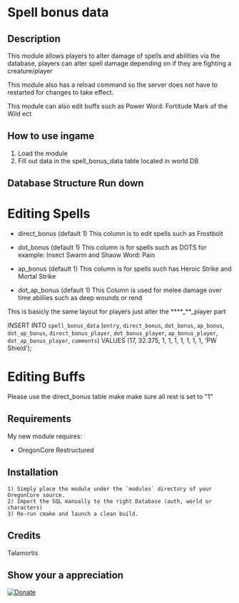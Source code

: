 # Spell bonus data

## Description

This module allows players to alter damage of spells and abilities via the database, players can alter spell damage depending on if they are fighting a creature/player

This module also has a reload command so the server does not have to restarted for changes to take effect.

This module can also edit buffs such as 
Power Word: Fortitude
Mark of the Wild ect


## How to use ingame

1. Load the module
2. Fill out data in the spell_bonus_data table located in world DB

## Database Structure Run down

# Editing Spells

- direct_bonus (default 1)
This column is to edit spells such as Frostbolt 

- dot_bonus (default 1)
This column is for spells such as DOTS for example: Insect Swarm and Shaow Word: Pain

- ap_bonus (default 1)
This column is for spells such has Heroic Strike and Mortal Strike

- dot_ap_bonus (default 1)
This Column is used for melee damage over time abiliies such as deep wounds or rend

This is basicly the same layout for players just alter the ****_**_player part


INSERT INTO `spell_bonus_data` (`entry`, `direct_bonus`, `dot_bonus`, `ap_bonus`, `dot_ap_bonus`, `direct_bonus_player`, `dot_bonus_player`, `ap_bonus_player`, `dot_ap_bonus_player`, `comments`) 
VALUES (17, 32.375, 1, 1, 1, 1, 1, 1, 1, 'PW Shield');


# Editing Buffs
Please use the direct_bonus table make make sure all rest is set to "1"


## Requirements

My new module requires:

- OregonCore Restructured


## Installation

```
1) Simply place the module under the `modules` directory of your OregonCore source. 
2) Import the SQL manually to the right Database (auth, world or characters) 
3) Re-run cmake and launch a clean build.
```

## Credits
Talamortis

## Show your a appreciation
[![Donate](https://img.shields.io/badge/Donate-PayPal-green.svg)](https://www.paypal.com/donate/?hosted_button_id=AKRWCTYQD23CQ)